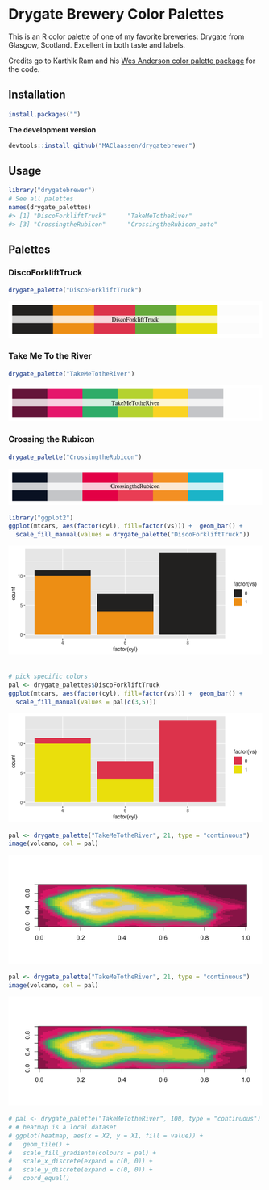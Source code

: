 <!-- README.md is generated from README.Rmd. Please edit that file -->

# Drygate Brewery Color Palettes

<!-- ![](rushmore.jpg) -->

This is an R color palette of one of my favorite breweries: Drygate from
Glasgow, Scotland. Excellent in both taste and labels.

Credits go to Karthik Ram and his [Wes Anderson color palette
package](https://github.com/karthik/wesanderson) for the code.

## Installation

``` r
install.packages("")
```

**The development version**

``` r
devtools::install_github("MAClaassen/drygatebrewer")
```

## Usage

``` r
library("drygatebrewer")
# See all palettes
names(drygate_palettes)
#> [1] "DiscoForkliftTruck"      "TakeMeTotheRiver"       
#> [3] "CrossingtheRubicon"      "CrossingtheRubicon_auto"
```

## Palettes

### DiscoForkliftTruck

``` r
drygate_palette("DiscoForkliftTruck")
```

![](figure/discoforklifttruck-1.png)

### Take Me To the River

``` r
drygate_palette("TakeMeTotheRiver")
```

![](figure/takemetotheriver-1.png)

### Crossing the Rubicon

``` r
drygate_palette("CrossingtheRubicon")
```

![](figure/crossingtherubicon-1.png)

``` r
library("ggplot2")
ggplot(mtcars, aes(factor(cyl), fill=factor(vs))) +  geom_bar() +
  scale_fill_manual(values = drygate_palette("DiscoForkliftTruck"))
```

![](figure/ggplot1-1.png)

``` r

# pick specific colors
pal <- drygate_palettes$DiscoForkliftTruck
ggplot(mtcars, aes(factor(cyl), fill=factor(vs))) +  geom_bar() +
  scale_fill_manual(values = pal[c(3,5)])
```

![](figure/ggplot1-2.png)

``` r
pal <- drygate_palette("TakeMeTotheRiver", 21, type = "continuous")
image(volcano, col = pal)
```

![](figure/volcano-1.png)

``` r
pal <- drygate_palette("TakeMeTotheRiver", 21, type = "continuous")
image(volcano, col = pal)
```

![](figure/test-1.png)

``` r
# pal <- drygate_palette("TakeMeTotheRiver", 100, type = "continuous")
# # heatmap is a local dataset
# ggplot(heatmap, aes(x = X2, y = X1, fill = value)) +
#   geom_tile() + 
#   scale_fill_gradientn(colours = pal) + 
#   scale_x_discrete(expand = c(0, 0)) +
#   scale_y_discrete(expand = c(0, 0)) + 
#   coord_equal() 
```
